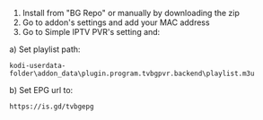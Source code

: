 1. Install from "BG Repo" or manually by downloading the zip
2. Go to addon's settings and add your MAC address
3. Go to Simple IPTV PVR's setting and:

  a) Set playlist path:
  
    kodi-userdata-folder\addon_data\plugin.program.tvbgpvr.backend\playlist.m3u
  
  b) Set EPG url to:
  
    https://is.gd/tvbgepg
